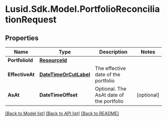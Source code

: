 # Lusid.Sdk.Model.PortfolioReconciliationRequest
## Properties

Name | Type | Description | Notes
------------ | ------------- | ------------- | -------------
**PortfolioId** | [**ResourceId**](ResourceId.md) |  | 
**EffectiveAt** | [**DateTimeOrCutLabel**](DateTimeOrCutLabel.md) | The effective date of the portfolio | 
**AsAt** | **DateTimeOffset** | Optional. The AsAt date of the portfolio | [optional] 

[[Back to Model list]](../README.md#documentation-for-models) [[Back to API list]](../README.md#documentation-for-api-endpoints) [[Back to README]](../README.md)

